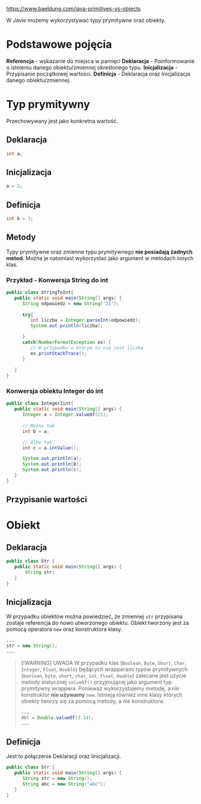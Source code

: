 https://www.baeldung.com/java-primitives-vs-objects

W Javie możemy wykorzystywać typy prymitywne oraz obiekty.
# Podstawowe pojęcia
**Referencja** - wskazanie do miejsca w pamięci
**Deklaracja** - Poinformowanie o istnieniu danego obiektu/zmiennej określonego typu. 
**Inicjalizacja** - Przypisanie początkowej wartości.
**Definicja** - Deklaracja oraz Inicjalizacja danego obiektu/zmiennej.

# Typ prymitywny
Przechowywany jest jako konkretna wartość. 
## Deklaracja
```java
int a;
```
## Inicjalizacja
```java
a = 2;
```
## Definicja
```java
int b = 3;
```
 
## Metody
Typy prymitywne oraz zmienne typu prymitywnego **nie posiadają żadnych metod**. Można je natomiast wykorzystać jako argument w metodach innych klas.
### Przykład - Konwersja String do int
```java
public class StringToInt{
   public static void main(String[] args) {
      String odpowiedz = new String("21");
      
      try{
         int liczba = Integer.parseInt(odpowiedz);
         System.out.println(liczba);

      }
      catch(NumberFormatException ex) {
         // W przypadku w którym to nie jest liczba
         ex.printStackTrace();
      }
      
   }
}
```
### Konwersja obiektu Integer do int
```java
public class Integer2int{
   public static void main(String[] args) {
      Integer a = Integer.valueOf(21);
      
      // Można tak
      int b = a;

      // Albo tak
      int c = a.intValue();

      System.out.println(a);
      System.out.println(b);
      System.out.println(c);
   }
}
```

## Przypisanie wartości
# Obiekt
## Deklaracja
```java
public class Str {
   public static void main(String[] args) {
	   String str;
   }
}
```
## Inicjalizacja
W przypadku obiektów można powiedzieć, że zmiennej `str` przypisana zostaje referencja do nowo utworzonego obiektu.
Obiekt tworzony jest za pomocą operatora `new` oraz konstruktora klasy.
```java
...
str = new String();
...
```

> [!WARNING] UWAGA
> W przypadku klas  (`Boolean`, `Byte`, `Short`, `Char`, `Integer`, `Float`, `Double`)  będących wrapperami typów prymitywnych (`boolean`, `byte`, `short`, `char`, `int`, `float`, `double`) zalecane jest użycie metody statycznej `valueOf()` przyjmującej jako argument typ prymitywny wrappera. Ponieważ wykorzystujemy metodę, a nie konstruktor **nie używamy** `new`. Istnieją również inne klasy których obiekty tworzy się za pomocą metody, a nie konstruktora.
> ```java
> ...
> dbl = Double.valueOf(3.14);
> ...
> ```

## Definicja
Jest to połączenie Deklaracji oraz Iinicjalizacji.
```java
public class Str {
   public static void main(String[] args) {
      String str = new String();
      String abc = new String("abc"); 
   }
}
```


